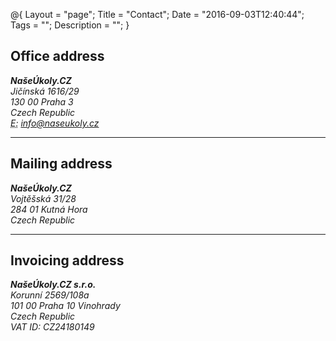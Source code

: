 @{
    Layout = "page";
    Title = "Contact";
    Date = "2016-09-03T12:40:44";
    Tags = "";
    Description = "";
}
<h2>Office address</h2>
<address>
  <strong>NašeÚkoly.CZ</strong><br>
  Jičínská 1616/29<br>
  130 00 Praha 3<br>
  Czech Republic<br>
  <abbr title="Email">E:</abbr> <a href="mailto:info@naseukoly.cz">info@naseukoly.cz</a>
</address>
<hr/>
<h2>Mailing address</h2>
<address>
  <strong>NašeÚkoly.CZ</strong><br>
  Vojtěšská 31/28<br>
  284 01 Kutná Hora<br>
  Czech Republic<br>
</address>
<hr/>
<h2>Invoicing address</h2>
<address>
  <strong>NašeÚkoly.CZ s.r.o.</strong><br>
  Korunní 2569/108a<br>
  101 00 Praha 10 Vinohrady<br>
  Czech Republic<br>
  VAT ID: CZ24180149
</address>